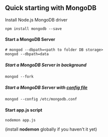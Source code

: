 ﻿## Quick starting with MongoDB
 
 Install Node.js MongoDB driver
 ```
 npm install mongodb --save
 ```
 
 #### Start a MongoDB Server
 ```
 # mongod --dbpath=<path to folder DB storage>
 mongod --dbpath=data
 ```
  ##### Start a MongoDB Server in background
  ```
  mongod --fork
  ```
  
   ##### Start a MongoDB Server with [config file](https://docs.mongodb.com/manual/reference/configuration-options/)
   ```
   mongod --config /etc/mongodb.conf
   ```
   
   #### Start app.js script
   ```
   nodemon app.js
   ```
   (install **nodemon** globally if you haven't it yet)
